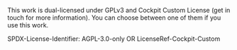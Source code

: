This work is dual-licensed under GPLv3 and Cockpit Custom License (get in touch for more information). You can choose between one of them if you use this work.

SPDX-License-Identifier: AGPL-3.0-only OR LicenseRef-Cockpit-Custom